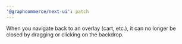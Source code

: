 ```yaml
---
'@graphcommerce/next-ui': patch
---
```


When you navigate back to an overlay (cart, etc.), it can no longer be closed by dragging or clicking on the backdrop.
